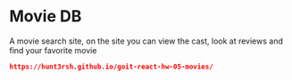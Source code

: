 # Movie DB

A movie search site, on the site you can view the cast, look at reviews and find
your favorite movie

```json
https://hunt3rsh.github.io/goit-react-hw-05-movies/
```
